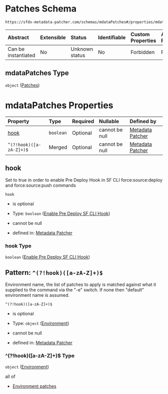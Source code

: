 # Patches Schema

```txt
https://sfdx-metadata-patcher.com/schemas/mdataPatches#/properties/mdataPatches
```



| Abstract            | Extensible | Status         | Identifiable | Custom Properties | Additional Properties | Access Restrictions | Defined In                                                                          |
| :------------------ | :--------- | :------------- | :----------- | :---------------- | :-------------------- | :------------------ | :---------------------------------------------------------------------------------- |
| Can be instantiated | No         | Unknown status | No           | Forbidden         | Forbidden             | none                | [mdataPatches.schema.json*](../out/mdataPatches.schema.json "open original schema") |

## mdataPatches Type

`object` ([Patches](mdatapatches-properties-patches.md))

# mdataPatches Properties

| Property                | Type      | Required | Nullable       | Defined by                                                                                                                                                                                                                 |
| :---------------------- | :-------- | :------- | :------------- | :------------------------------------------------------------------------------------------------------------------------------------------------------------------------------------------------------------------------- |
| [hook](#hook)           | `boolean` | Optional | cannot be null | [Metadata Patcher](mdatapatches-properties-patches-properties-enable-pre-deploy-sf-cli-hook.md "https://sfdx-metadata-patcher.com/schemas/mdataPatches#/properties/mdataPatches/properties/hook")                          |
| `^(?!hook)([a-zA-Z]+)$` | Merged    | Optional | cannot be null | [Metadata Patcher](mdatapatches-properties-patches-patternproperties-environment.md "https://sfdx-metadata-patcher.com/schemas/mdataPatches/environment#/properties/mdataPatches/patternProperties/^(?!hook)([a-zA-Z]+)$") |

## hook

Set to true in order to enable Pre Deploy Hook in SF CLI force:source:deploy and force:source:push commands

`hook`

*   is optional

*   Type: `boolean` ([Enable Pre Deploy SF CLI Hook](mdatapatches-properties-patches-properties-enable-pre-deploy-sf-cli-hook.md))

*   cannot be null

*   defined in: [Metadata Patcher](mdatapatches-properties-patches-properties-enable-pre-deploy-sf-cli-hook.md "https://sfdx-metadata-patcher.com/schemas/mdataPatches#/properties/mdataPatches/properties/hook")

### hook Type

`boolean` ([Enable Pre Deploy SF CLI Hook](mdatapatches-properties-patches-properties-enable-pre-deploy-sf-cli-hook.md))

## Pattern: `^(?!hook)([a-zA-Z]+)$`

Environment name, the list of patches to apply is matched against what it supplied to the command via the "-e" switch. If none then "default" environment name is assumed.

`^(?!hook)([a-zA-Z]+)$`

*   is optional

*   Type: `object` ([Environment](mdatapatches-properties-patches-patternproperties-environment.md))

*   cannot be null

*   defined in: [Metadata Patcher](mdatapatches-properties-patches-patternproperties-environment.md "https://sfdx-metadata-patcher.com/schemas/mdataPatches/environment#/properties/mdataPatches/patternProperties/^(?!hook)(\[a-zA-Z]+)$")

### ^(?!hook)(\[a-zA-Z]+)$ Type

`object` ([Environment](mdatapatches-properties-patches-patternproperties-environment.md))

all of

*   [Environment patches](envinroment-allof-environment-patches.md "check type definition")
